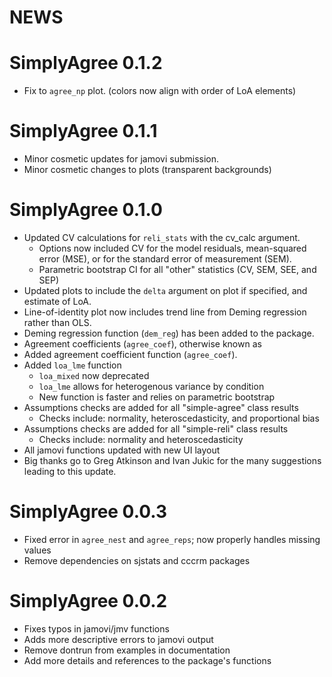 # NEWS

# SimplyAgree 0.1.2
- Fix to `agree_np` plot. (colors now align with order of LoA elements)

# SimplyAgree 0.1.1

- Minor cosmetic updates for jamovi submission.
- Minor cosmetic changes to plots (transparent backgrounds)

# SimplyAgree 0.1.0

- Updated CV calculations for `reli_stats` with the cv_calc argument.
  - Options now included CV for the model residuals, mean-squared error (MSE), or for the standard error of measurement (SEM).
  - Parametric bootstrap CI for all "other" statistics (CV, SEM, SEE, and SEP)
- Updated plots to include the `delta` argument on plot if specified, and estimate of LoA.
- Line-of-identity plot now includes trend line from Deming regression rather than OLS.
- Deming regression function (`dem_reg`) has been added to the package.
- Agreement coefficients (`agree_coef`), otherwise known as 
- Added agreement coefficient function (`agree_coef`).
- Added `loa_lme` function
  - `loa_mixed` now deprecated
  - `loa_lme` allows for heterogenous variance by condition
  - New function is faster and relies on parametric bootstrap
- Assumptions checks are added for all "simple-agree" class results
  - Checks include: normality, heteroscedasticity, and proportional bias
- Assumptions checks are added for all "simple-reli" class results
  - Checks include: normality and heteroscedasticity
- All jamovi functions updated with new UI layout
- Big thanks go to Greg Atkinson and Ivan Jukic for the many suggestions leading to this update.


# SimplyAgree 0.0.3
- Fixed error in `agree_nest` and `agree_reps`; now properly handles missing values
- Remove dependencies on sjstats and cccrm packages

# SimplyAgree 0.0.2
- Fixes typos in jamovi/jmv functions
- Adds more descriptive errors to jamovi output
- Remove dontrun from examples in documentation
- Add more details and references to the package's functions
